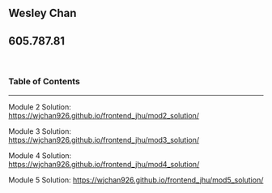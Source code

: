 ## Wesley Chan

## 605.787.81

<br/>

### Table of Contents

---

Module 2 Solution: https://wjchan926.github.io/frontend_jhu/mod2_solution/

Module 3 Solution: https://wjchan926.github.io/frontend_jhu/mod3_solution/

Module 4 Solution: https://wjchan926.github.io/frontend_jhu/mod4_solution/

Module 5 Solution: https://wjchan926.github.io/frontend_jhu/mod5_solution/